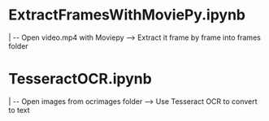 # ExtractFramesWithMoviePy.ipynb
|
-- Open video.mp4 with Moviepy -->  Extract it frame by frame into frames folder


# TesseractOCR.ipynb
|
-- Open images from ocrimages folder --> Use Tesseract OCR to convert to text
